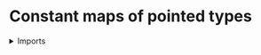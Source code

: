 #  Constant maps of pointed types

<details><summary>Imports</summary>
```agda
module structured-types.constant-maps-pointed-types where

open import foundation.dependent-pair-types
open import foundation.identity-types
open import foundation.universe-levels

open import structured-types.pointed-maps
open import structured-types.pointed-types
```
</details>

## Idea

Given a type `X` and a pointed type `A`, the constant map from `X` to `A` maps every element of `X` to the base point of `A`.

## Definition

```agda
const-Pointed-Type :
  {l1 l2 : Level} (X : UU l1) (A : Pointed-Type l2) → X → type-Pointed-Type A
const-Pointed-Type X A x = pt-Pointed-Type A

pointed-const-Pointed-Type :
  {l1 l2 : Level} (A : Pointed-Type l1) (B : Pointed-Type l2) → A →* B
pr1 (pointed-const-Pointed-Type A B) =
  const-Pointed-Type (type-Pointed-Type A) B
pr2 (pointed-const-Pointed-Type A B) = refl
```
